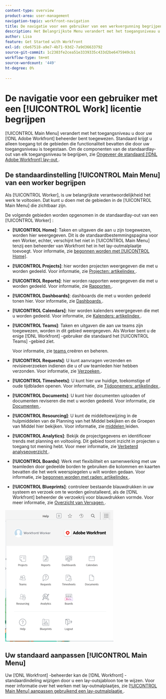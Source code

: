```yaml
---
content-type: overview
product-area: user-management
navigation-topic: workfront-navigation
title: De navigatie voor een gebruiker van een werkvergunning begrijpen
description: Het Belangrijkste Menu verandert met het toegangsniveau u door uw  [!DNL Adobe Workfront]  beheerder bent toegewezen. Standaard krijgt u alleen toegang tot de gebieden die functionaliteit bevatten die door uw toegangsniveau is toegestaan.
author: Lisa
feature: Get Started with Workfront
exl-id: c6e67518-a9e7-4b71-93d2-7a9d36633792
source-git-commit: 1c2303fe2cea51e3339335c433d2be6475949cb1
workflow-type: tm+mt
source-wordcount: '449'
ht-degree: 0%

---
```


# De navigatie voor een gebruiker met een [!UICONTROL Work] licentie begrijpen

[!UICONTROL Main Menu] verandert met het toegangsniveau u door uw [!DNL Adobe Workfront] beheerder bent toegewezen. Standaard krijgt u alleen toegang tot de gebieden die functionaliteit bevatten die door uw toegangsniveau is toegestaan. Om de componenten van de standaardlay-out van elk toegangsniveau te begrijpen, zie [ Ongeveer de standaard  [!DNL Adobe Workfront]  lay-out ](../../../administration-and-setup/customize-workfront/use-layout-templates/about-the-default-wf-layout.md).

## De standaardinstelling [!UICONTROL Main Menu] van een worker begrijpen

Als [!UICONTROL Worker], is uw belangrijkste verantwoordelijkheid het werk te voltooien. Dat kunt u doen met de gebieden in de [!UICONTROL Main Menu] die zichtbaar zijn.

De volgende gebieden worden opgenomen in de standaardlay-out van een [!UICONTROL Worker] :

* **[!UICONTROL Home]**: Taken en uitgaven die aan u zijn toegewezen, worden hier weergegeven. Dit is de standaardbestemmingspagina voor een Worker, echter, verschijnt het niet in [!UICONTROL Main Menu] tenzij een beheerder van Workfront het in het lay-outmalplaatje toevoegt.  Voor informatie, zie [ begonnen worden met [!UICONTROL Home]](../../../workfront-basics/using-home/using-the-home-area/get-started-with-home.md).

* **[!UICONTROL Projects]**: hier worden projecten weergegeven die met u worden gedeeld. Voor informatie, zie [ Projecten: artikelindex ](../../../manage-work/projects/projects-overview.md).

* **[!UICONTROL Reports]**: hier worden rapporten weergegeven die met u worden gedeeld. Voor informatie, zie [ Rapporten ](../../../reports-and-dashboards/reports/reports-overview.md).

* **[!UICONTROL Dashboards]**: dashboards die met u worden gedeeld tonen hier. Voor informatie, zie [ Dashboards ](../../../reports-and-dashboards/dashboards/dashboards-overview.md).

* **[!UICONTROL Calendars]**: hier worden kalenders weergegeven die met u worden gedeeld. Voor informatie, zie [ Kalenders: artikelindex ](../../../reports-and-dashboards/reports/calendars/calendars.md).

* **[!UICONTROL Teams]**: Taken en uitgaven die aan uw teams zijn toegewezen, worden in dit gebied weergegeven. Als Worker bent u de enige [!DNL Workfront] -gebruiker die standaard het [!UICONTROL Teams] -gebied ziet.

  Voor informatie, zie [ teams ](../../../people-teams-and-groups/create-and-manage-teams/create-and-mange-teams.md) creëren en beheren.

* **[!UICONTROL Requests]**: U kunt aanvragen verzenden en revisieverzoeken indienen die u of uw teamleden hier hebben verzonden. Voor informatie, zie [ Verzoeken ](../../../manage-work/requests/requests-overview.md).

* **[!UICONTROL Timesheets]**: U kunt hier uw huidige, toekomstige of oude tijdbladen openen. Voor informatie, zie [ Tijdopnemers: artikelindex ](../../../timesheets/timesheets-all.md).

* **[!UICONTROL Documents]**: U kunt hier documenten uploaden of documenten reviseren die met u worden gedeeld. Voor informatie, zie [ Documenten ](../../../documents/documents-overview.md).

* **[!UICONTROL Resourcing]**: U kunt de middeltoewijzing in de hulpmiddelen van de Planning van het Middel bekijken en de Groepen van Middel hier bekijken. Voor informatie, zie [ middelen ](../../../resource-mgmt/manage-resources.md) leiden.

* **[!UICONTROL Analytics]**: Bekijk de projectgegevens en identificeer trends met planning en voltooiing. Dit gebied toont inzicht in projecten u toegang tot mening hebt. Voor meer informatie, zie [ Verbeterd analyseoverzicht ](../../../enhanced-analytics/enhanced-analytics-overview.md).

* **[!UICONTROL Boards]**: Werk met flexibiliteit en samenwerking met uw teamleden door gedeelde borden te gebruiken die kolommen en kaarten bevatten die het werk weerspiegelen u wilt worden gedaan. Voor informatie, zie [ begonnen worden met raden: artikelindex ](../../../agile/get-started-with-boards/get-started-with-boards.md).

* **[!UICONTROL Blueprints]**: controleer bestaande blauwdrukken in uw systeem en verzoek om te worden geïnstalleerd, als de [!DNL Workfront] beheerder de verzoekrij voor blauwdrukken vormde. Voor meer informatie, zie [ Overzicht van Vervagen ](../../../administration-and-setup/blueprints/blueprints-overview.md).

![](assets/worker-main-menu-350x426.png)

## Uw standaard aanpassen [!UICONTROL Main Menu]

Uw [!DNL Workfront] -beheerder kan de [!DNL Workfront] -standaardindeling wijzigen door u een lay-outsjabloon toe te wijzen. Voor meer informatie over het werken met lay-outmalplaatjes, zie [ [!UICONTROL Main Menu] aanpassen gebruikend een lay-outmalplaatje ](../../../administration-and-setup/customize-workfront/use-layout-templates/customize-main-menu.md).

